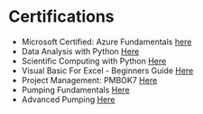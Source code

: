 # Certifications

- Microsoft Certified: Azure Fundamentals [here](https://www.credly.com/badges/11114ac2-9bcb-4491-ae46-b87a15d75af8/public_url)
- Data Analysis with Python [Here](https://freecodecamp.org/certification/littletuna4/data-analysis-with-python-v7)
- Scientific Computing with Python [Here](https://freecodecamp.org/certification/littletuna4/scientific-computing-with-python-v7)
- Visual Basic For Excel - Beginners Guide [Here](https://www.educba.com/certificate/?c=ZYOI42NQA)
- Project Management: PMBOK7 [Here](https://www.dropbox.com/s/t8qtgjkno7js9w9/Project%20Management%20Updated%20PMBOK7_Certificate%20of%20Achievement.pdf?dl=0)
- Pumping Fundamentals [Here](https://www.linkedin.com/in/anthonycerqui/details/certifications/1745229020805/single-media-viewer/?profileId=ACoAACzPeuoBO_VIDxNprtNYkd6F1uh8fJ6Wv8s)
- Advanced Pumping [Here](https://www.linkedin.com/in/anthonycerqui/details/certifications/1745229145238/single-media-viewer/?profileId=ACoAACzPeuoBO_VIDxNprtNYkd6F1uh8fJ6Wv8s)
